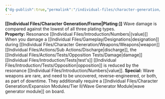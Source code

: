 ```yaml
---
{"dg-publish":true,"permalink":"/individual-files/character-generation/weapons/weapon-damage-types/wave-damage/"}
---
```


**[[Individual Files/Character Generation/Frame\|Plating:]]** Wave damage is compared against the lowest of all three plating types.  
**Property:** Resonance [[Individual Files/Introduction/Numbers\|(value)]]
When you damage a [[Individual Files/Gameplay/Designations\|designation]] during [[Individual Files/Character Generation/Weapons/Weapons\|weapon]] [[Individual Files/Actions/Sub Actions/Discharge\|discharge]], the [[Individual Files/Actions/Tests/Opposition Tests/Damage\|damage]] [[Individual Files/Introduction/Tests\|test's]] [[Individual Files/Introduction/Tests/Opposition\|opposition]] is reduced by the resonance [[Individual Files/Introduction/Numbers\|value]].
**Special:** Wave weapons are rare, and need to be uncovered, reverse-engineered, or both, as part of downtime. They additionally require a [[Individual Files/Character Generation/Expansion Modules/Tier II/Wave Generator Module\|wave generator module]] on board.